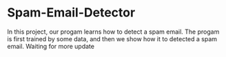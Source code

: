 # Spam-Email-Detector
In this project, our progam learns how to detect a spam email. 
The progam is first trained by some data, and then we show how it to detected a spam email. 
Waiting for more update
